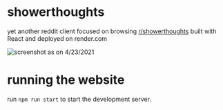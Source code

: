 # showerthoughts

yet another reddit client
focused on browsing [r/showerthoughts](https://www.reddit.com/r/Showerthoughts/)
built with React
and deployed on render.com

![screenshot as on 4/23/2021](https://github.com/HarshitJoshi9152/showerthoughts/blob/screenshot.png?raw=true)

# running the website

run `npm run start` to start the development server.
